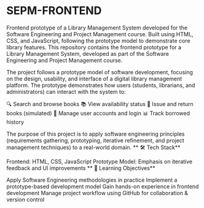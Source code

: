 # SEPM-FRONTEND
Frontend prototype of a Library Management System developed for the Software Engineering and Project Management course. Built using HTML, CSS, and JavaScript, following the prototype model to demonstrate core library features.
This repository contains the frontend prototype for a Library Management System, developed as part of the Software Engineering and Project Management course.

The project follows a prototype model of software development, focusing on the design, usability, and interface of a digital library management platform. The prototype demonstrates how users (students, librarians, and administrators) can interact with the system to:

🔍 Search and browse books
📚 View availability status
📝 Issue and return books (simulated)
👤 Manage user accounts and login
📊 Track borrowed history

The purpose of this project is to apply software engineering principles (requirements gathering, prototyping, iterative refinement, and project management techniques) to a real-world domain.
**
🛠️ Tech Stack**

Frontend: HTML, CSS, JavaScript
Prototype Model: Emphasis on iterative feedback and UI improvements
**
🎯 Learning Objectives**

Apply Software Engineering methodologies in practice
Implement a prototype-based development model
Gain hands-on experience in frontend development
Manage project workflow using GitHub for collaboration & version control
